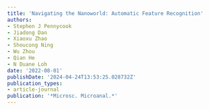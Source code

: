 ```yaml
---
title: 'Navigating the Nanoworld: Automatic Feature Recognition'
authors:
- Stephen J Pennycook
- Jiadong Dan
- Xiaoxu Zhao
- Shoucong Ning
- Wu Zhou
- Qian He
- N Duane Loh
date: '2022-08-01'
publishDate: '2024-04-24T13:53:25.028732Z'
publication_types:
- article-journal
publication: '*Microsc. Microanal.*'
---
```

